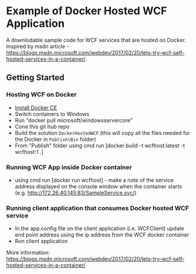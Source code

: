 # Example of Docker Hosted WCF Application

A downlodable sample code for WCF services that are hosted on Docker. Inspired by msdn article - https://blogs.msdn.microsoft.com/webdev/2017/02/20/lets-try-wcf-self-hosted-services-in-a-container/. 

## Getting Started

### Hosting WCF on Docker ###

- [Install Docker CE](https://www.docker.com/community-edition#/windows)
- Switch containers to Windows 
- Run "docker pull microsoft/windowsservercore"
- Cone this git hub repo
- Build the solution `DockerHostedWCF` (this will copy all the files needed for the Docker in `Publish\Bin` folder)
- From "Publish" folder using cmd run [docker build -t wcfhost:latest -t wcfhost:1 .]

### Running  WCF App inside Docker container ###

- using cmd run [docker run wcfhost] - make a note of the service address displayed on the console window when the container starts (e.g. http://172.26.40.145:83/SampleService.svc/)

### Running  client application that consumes Docker hosted WCF service ###

- In the app.config file on the client application (i.e. WCFClient) update end point address using the ip address from the WCF docker container
- Run client application

More information:
https://blogs.msdn.microsoft.com/webdev/2017/02/20/lets-try-wcf-self-hosted-services-in-a-container/
